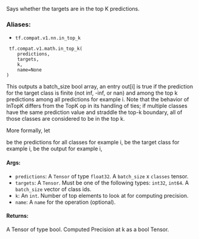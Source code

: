
Says whether the targets are in the top K predictions.
### Aliases:
- `tf.compat.v1.nn.in_top_k`

```
 tf.compat.v1.math.in_top_k(
    predictions,
    targets,
    k,
    name=None
)
```

This outputs a batch_size bool array, an entry out[i] is true if the prediction for the target class is finite (not inf, -inf, or nan) and among the top k predictions among all predictions for example i. Note that the behavior of InTopK differs from the TopK op in its handling of ties; if multiple classes have the same prediction value and straddle the top-k boundary, all of those classes are considered to be in the top k.

More formally, let

be the predictions for all classes for example i,
be the target class for example i,
be the output for example i,
#### Args:
- `predictions`: A `Tensor` of type `float32`. A `batch_size` x `classes` tensor.
- `targets`: A `Tensor`. Must be one of the following types: `int32`, `int64`. A `batch_size` vector of class ids.
- `k`: An `int`. Number of top elements to loo`k` at for computing precision.
- `name`: A `name` for the operation (optional).
#### Returns:

A Tensor of type bool. Computed Precision at k as a bool Tensor.
